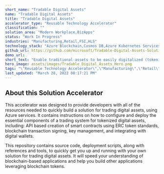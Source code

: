 ```yaml
---
short_name: "Tradable Digital Assets"
name: "Tradable Digital Assets"
title: "Tradable Digital Assets"
accelerator_type: "Reusable Technology Accelerator"
classification: ""
solution_area: "Modern Workplace,BizApps"
status: "Work In Progress"
industries: "Manufacturing,Retail,FSI,HLS"
technology_stack: "Azure Blockchain,Cosmos DB,Azure Kubernetes Services,Azure KeyVault,Azure Container Registry"
github_url: https://github.com/microsoft/Tradable-Digital-Assets-Solution-Accelerator
demo_url: 
short_text: "Enable traditional assets to be easily digitalized (tokenized), exchanged as a token, and securely stored in digital wallets"
hero_image: assets/images/Tradable_Digital_Assets_Hero.png
tags: "\"Reusable Technology Accelerator\",\"Manufacturing\",\"Retail\",\"FSI\",\"HLS\",\"Azure Blockchain\",\"Cosmos DB\",\"Azure Kubernetes Services\",\"Azure KeyVault\",\"Azure Container Registry\""
last_updated: "March 28, 2022 08:17:21 PM"
---
```

## About this Solution Accelerator

This accelerator was designed to provide developers with all of the resources needed to quickly build a solution for trading digital assets, using Azure services. It contains instructions on how to configure and deploy the essential components of a trading system for tokenized digital assets, including: API based creation of smart contracts using ERC token standards, blockchain transaction signing, key management, and integrating with digital wallets.

This repository contains source code, deployment scripts, along with references and tools, to quickly get you up and running with your own solution for trading digital assets. It will speed your understanding of blockchain-based applications and help you build other applications leveraging blockchain tokens.

